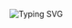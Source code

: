 <p align="center>
    <a href="https://git.io/typing-svg"><img src="https://readme-typing-svg.demolab.com?font=Playfair+Display+SC&size=30&duration=10000&pause=30000&color=F7EF49A7&center=true&width=435&lines=nulla+dies+sine+linea" alt="Typing SVG" /></a>
</p>
<!--
**necessu/necessu** is a ✨ _special_ ✨ repository because its `README.md` (this file) appears on your GitHub profile.

Here are some ideas to get you started:

- 🔭 I’m currently working on ...
- 🌱 I’m currently learning ...
- 👯 I’m looking to collaborate on ...
- 🤔 I’m looking for help with ...
- 💬 Ask me about ...
- 📫 How to reach me: ...
- 😄 Pronouns: ...
- ⚡ Fun fact: ...
-->
